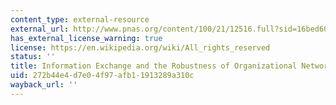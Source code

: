 ```yaml
---
content_type: external-resource
external_url: http://www.pnas.org/content/100/21/12516.full?sid=16bed606-9ed5-4220-a469-05381b1aff97
has_external_license_warning: true
license: https://en.wikipedia.org/wiki/All_rights_reserved
status: ''
title: Information Exchange and the Robustness of Organizational Networks
uid: 272b44e4-d7e0-4f97-afb1-1913289a310c
wayback_url: ''
---
```

